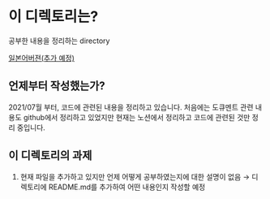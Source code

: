 # 이 디렉토리는?
공부한 내용을 정리하는 directory

[일본어버젼(추가 예정)]()

## 언제부터 작성했는가?

2021/07월 부터, 코드에 관련된 내용을 정리하고 있습니다.
처음에는 도큐멘트 관련 내용도 github에서 정리하고 있었지만
현재는 노션에서 정리하고 코드에 관련된 것만 정리 중입니다.

## 이 디렉토리의 과제

1. 현재 파일을 추가하고 있지만 언제 어떻게 공부하였는지에 대한 설명이 없음
→ 디렉토리에 README.md를 추가하여 어떤 내용인지 작성할 예정

